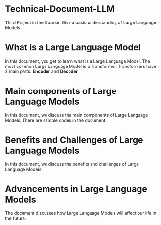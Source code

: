# Technical-Document-LLM
Third Project in the Course: Give a basic understanding of Large Language Models

# What is a Large Language Model
In this document, you get to learn what is a Large Language Model. 
The most common Large Language Model is a Transformer. 
Transformers have 2 main parts: **Encoder** and **Decoder**

# Main components of Large Language Models
In this document, we discuss the main components of Large Language Models. 
There are sample codes in the document. 

# Benefits and Challenges of Large Language Models
In this document, we discuss the benefits and challenges of Large Language Models. 

# Advancements in Large Language Models
The document discusses how Large Language Models will affect our life in the future.
